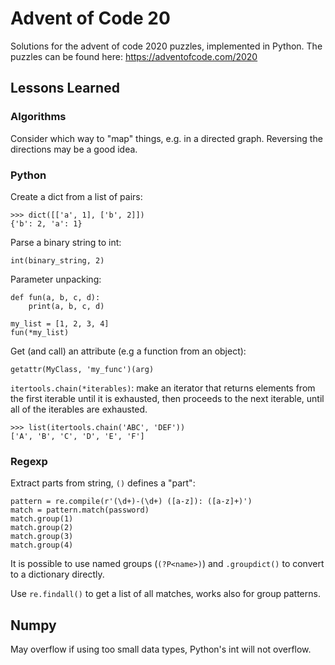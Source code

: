 # Advent of Code 20

Solutions for the advent of code 2020 puzzles, implemented in Python. The
puzzles can be found here: https://adventofcode.com/2020

## Lessons Learned

### Algorithms

Consider which way to "map" things, e.g. in a directed graph. Reversing the directions may be a good idea.

### Python

Create a dict from a list of pairs:
```
>>> dict([['a', 1], ['b', 2]])
{'b': 2, 'a': 1}
```

Parse a binary string to int:
```
int(binary_string, 2)
```

Parameter unpacking:
```
def fun(a, b, c, d):
    print(a, b, c, d)

my_list = [1, 2, 3, 4]
fun(*my_list)
```

Get (and call) an attribute (e.g a function from an object):
```
getattr(MyClass, 'my_func')(arg)
```

`itertools.chain(*iterables)`: make an iterator that returns elements from the first iterable until it is exhausted,
then proceeds to the next iterable, until all of the iterables are exhausted.
```
>>> list(itertools.chain('ABC', 'DEF'))
['A', 'B', 'C', 'D', 'E', 'F']
```

### Regexp

Extract parts from string, `()` defines a "part":

```
pattern = re.compile(r'(\d+)-(\d+) ([a-z]): ([a-z]+)')
match = pattern.match(password)
match.group(1)
match.group(2)
match.group(3)
match.group(4)
```

It is possible to use named groups (`(?P<name>)`) and `.groupdict()` to convert to a dictionary directly.

Use `re.findall()` to get a list of all matches, works also for group patterns.

## Numpy

May overflow if using too small data types, Python's int will not overflow.

